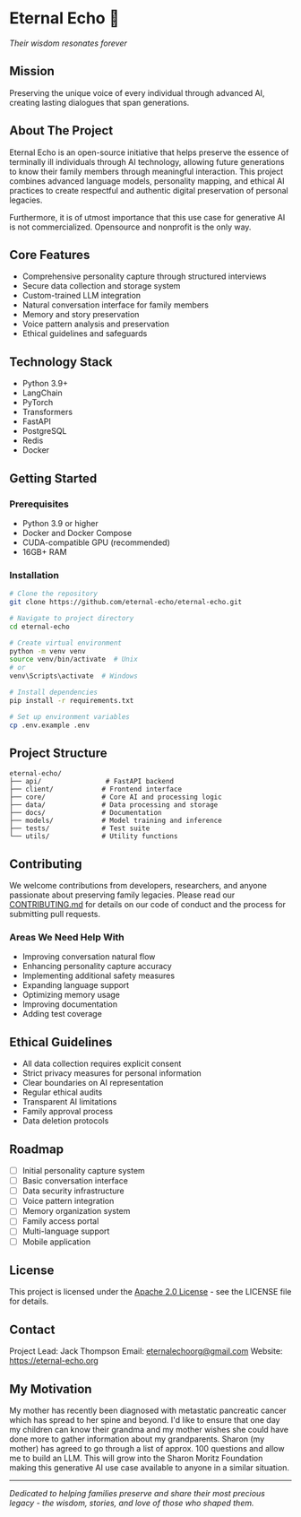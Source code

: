 # Eternal Echo 🌟
*Their wisdom resonates forever*

## Mission
Preserving the unique voice of every individual through advanced AI, creating lasting dialogues that span generations.

## About The Project
Eternal Echo is an open-source initiative that helps preserve the essence of terminally ill individuals through AI technology, allowing future generations to know their family members through meaningful interaction. This project combines advanced language models, personality mapping, and ethical AI practices to create respectful and authentic digital preservation of personal legacies.

Furthermore, it is of utmost importance that this use case for generative AI is not commercialized. Opensource and nonprofit is the only way. 

## Core Features
- Comprehensive personality capture through structured interviews
- Secure data collection and storage system
- Custom-trained LLM integration
- Natural conversation interface for family members
- Memory and story preservation
- Voice pattern analysis and preservation
- Ethical guidelines and safeguards

## Technology Stack
- Python 3.9+
- LangChain
- PyTorch
- Transformers
- FastAPI
- PostgreSQL
- Redis
- Docker

## Getting Started
### Prerequisites
- Python 3.9 or higher
- Docker and Docker Compose
- CUDA-compatible GPU (recommended)
- 16GB+ RAM

### Installation
```bash
# Clone the repository
git clone https://github.com/eternal-echo/eternal-echo.git

# Navigate to project directory
cd eternal-echo

# Create virtual environment
python -m venv venv
source venv/bin/activate  # Unix
# or
venv\Scripts\activate  # Windows

# Install dependencies
pip install -r requirements.txt

# Set up environment variables
cp .env.example .env
```

## Project Structure
```
eternal-echo/
├── api/                # FastAPI backend
├── client/            # Frontend interface
├── core/              # Core AI and processing logic
├── data/              # Data processing and storage
├── docs/              # Documentation
├── models/            # Model training and inference
├── tests/             # Test suite
└── utils/             # Utility functions
```

## Contributing
We welcome contributions from developers, researchers, and anyone passionate about preserving family legacies. Please read our [CONTRIBUTING.md](CONTRIBUTING.md) for details on our code of conduct and the process for submitting pull requests.

### Areas We Need Help With
- Improving conversation natural flow
- Enhancing personality capture accuracy
- Implementing additional safety measures
- Expanding language support
- Optimizing memory usage
- Improving documentation
- Adding test coverage

## Ethical Guidelines
- All data collection requires explicit consent
- Strict privacy measures for personal information
- Clear boundaries on AI representation
- Regular ethical audits
- Transparent AI limitations
- Family approval process
- Data deletion protocols

## Roadmap
- [ ] Initial personality capture system
- [ ] Basic conversation interface
- [ ] Data security infrastructure
- [ ] Voice pattern integration
- [ ] Memory organization system
- [ ] Family access portal
- [ ] Multi-language support
- [ ] Mobile application

## License
This project is licensed under the [Apache 2.0 License](LICENSE) - see the LICENSE file for details.

## Contact
Project Lead: Jack Thompson
Email: eternalechoorg@gmail.com
Website: https://eternal-echo.org

## My Motivation
My mother has recently been diagnosed with metastatic pancreatic cancer which has spread to her spine and beyond. I'd like to ensure that one day my children can know their grandma and my mother wishes she could have done more to gather information about my grandparents. Sharon (my mother) has agreed to go through a list of approx. 100 questions and allow me to build an LLM. This will grow into the Sharon Moritz Foundation making this generative AI use case available to anyone in a similar situation. 

---

*Dedicated to helping families preserve and share their most precious legacy - the wisdom, stories, and love of those who shaped them.*
